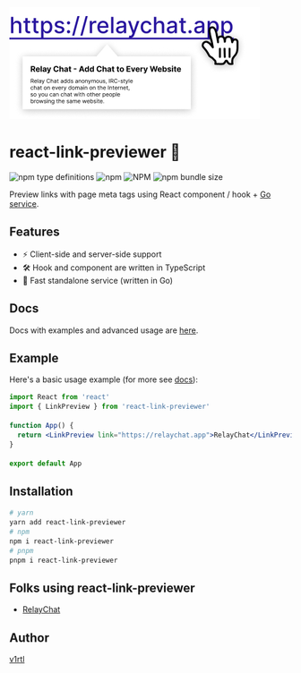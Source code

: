 ![](rlp.jpg)

# react-link-previewer :mag_right:

![npm type definitions](https://img.shields.io/npm/types/react-link-previewer?style=flat-square) ![npm](https://img.shields.io/npm/v/react-link-previewer?style=flat-square) ![NPM](https://img.shields.io/npm/l/react-link-previewer?style=flat-square) ![npm bundle size](https://img.shields.io/bundlephobia/minzip/react-link-previewer?style=flat-square)

Preview links with page meta tags using React component / hook + [Go service](https://github.com/talentlessguy/og-service/).

## Features

- ⚡ Client-side and server-side support
- 🛠️ Hook and component are written in TypeScript
- 🚀 Fast standalone service (written in Go)

## Docs

Docs with examples and advanced usage are [here](https://react-link-previewer.now.sh/).

## Example

Here's a basic usage example (for more see [docs](https://react-link-previewer.now.sh/)):

```jsx
import React from 'react'
import { LinkPreview } from 'react-link-previewer'

function App() {
  return <LinkPreview link="https://relaychat.app">RelayChat</LinkPreview>
}

export default App
```

## Installation

```sh
# yarn
yarn add react-link-previewer
# npm
npm i react-link-previewer
# pnpm
pnpm i react-link-previewer
```

## Folks using react-link-previewer

- [RelayChat](https://relaychat.app/)

## Author

[v1rtl](https://v1rtl.site)
